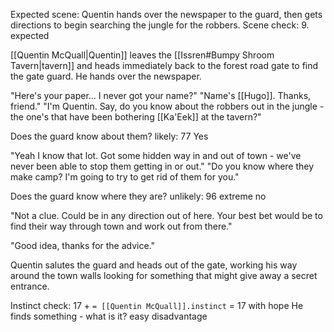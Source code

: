 Expected scene: Quentin hands over the newspaper to the guard, then gets directions to begin searching the jungle for the robbers.
Scene check: 9. expected

[[Quentin McQuall|Quentin]] leaves the [[Issren#Bumpy Shroom Tavern|tavern]] and heads immediately back to the  forest road gate to find the gate guard. He hands over the newspaper.

"Here's your paper... I never got your name?"
"Name's [[Hugo]]. Thanks, friend."
"I'm Quentin. Say, do you know about the robbers out in the jungle - the one's that have been bothering [[Ka'Eek]] at the tavern?"

Does the guard know about them?
likely: 77 Yes

"Yeah I know that lot. Got some hidden way in and out of town - we've never been able to stop them getting in or out."
"Do you know where they make camp? I'm going to try to get rid of them for you."

Does the guard know where they are?
unlikely: 96 extreme no

"Not a clue. Could be in any direction out of here. Your best bet would be to find their way through town and work out from there."

"Good idea, thanks for the advice."

Quentin salutes the guard and heads out of the gate, working his way around the town walls looking for something that might give away a secret entrance.

Instinct check: 17 + `= [[Quentin McQuall]].instinct` = 17 with hope
He finds something - what is it?
easy disadvantage
